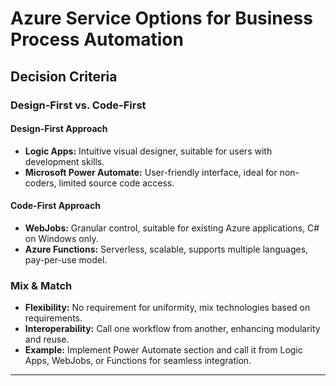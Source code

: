 # Azure Service Options for Business Process Automation

## Decision Criteria

### Design-First vs. Code-First

#### Design-First Approach

- **Logic Apps:** Intuitive visual designer, suitable for users with development skills.
- **Microsoft Power Automate:** User-friendly interface, ideal for non-coders, limited source code access.

#### Code-First Approach

- **WebJobs:** Granular control, suitable for existing Azure applications, C# on Windows only.
- **Azure Functions:** Serverless, scalable, supports multiple languages, pay-per-use model.

### Mix & Match

- **Flexibility:** No requirement for uniformity, mix technologies based on requirements.
- **Interoperability:** Call one workflow from another, enhancing modularity and reuse.
- **Example:** Implement Power Automate section and call it from Logic Apps, WebJobs, or Functions for seamless integration.

---
